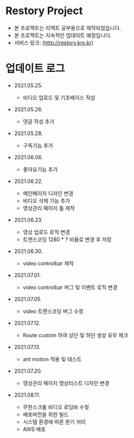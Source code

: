 # Restory Project
* 본 프로젝트는 리엑트 공부용으로 제작되었습니다.
* 본 프로젝트는 지속적인 업데이트 예정입니다.
* 서비스 링크: (http://restory.kro.kr)

# 업데이트 로그
* 2021.05.25. 
  - 비디오 업로드 및 기초베이스 작성

* 2021.05.26.
  - 댓글 작성 추가

* 2021.05.28. 
  - 구독기능 추가

* 2021.06.06. 
  - 좋아요기능 추가

* 2021.06.22. 
  - 메인페이지 디자인 변경
  - 비디오 삭제 기능 추가
  - 영상관리 페이지 틀 제작
 
* 2021.06.23. 
  - 영상 업로드 로직 변경
  - 트랜스코딩 1280 * ? 비율로 변경 후 저장

* 2021.06.30. 
  - video controlbar 제작

* 2021.07.01. 
  - video controlbar 버그 및 이벤트 로직 변경

* 2021.07.05. 
  - video 트랜스코딩 버그 수정

* 2021.07.12. 
  - Route custom 하여 상단 및 하단 생성 유무 체크

* 2021.07.13. 
  - ant motion 적용 및 테스트

* 2021.07.20. 
  - 영상관리 페이지 영상리스트 디자인 변경

* 2021.08.11. 
  - 무한스크롤 비디오 로딩바 수정
  - 배포버전을 위한 빌드
  - 시스템 환경에 따른 분기 처리
  - AWS 배포




  




